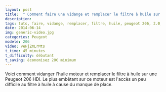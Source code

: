 ```yaml
---
layout: post
title:  " Comment faire une vidange et remplacer le filtre à huile sur Peugeot 206 hdi "
description: 
tags: tuto, faire, vidange, remplacer, filtre, huile, peugeot 206, 2.0, hdi, diesel,
date: 2014-06-14 
img: generic-video.jpg
categories: Peugeot
modele: 206
video: veHjZmLrMts
t_time: 45 minutes
t_difficulty: débutant
t_saving: économisez 20€ minimum 
---
```


Voici comment vidanger l'huile moteur et remplacer le filtre à huile sur une Peugeot 206 HDI.
Le plus embêtant sur ce moteur est l'accès un peu difficile au filtre à huile à cause du manque de place.